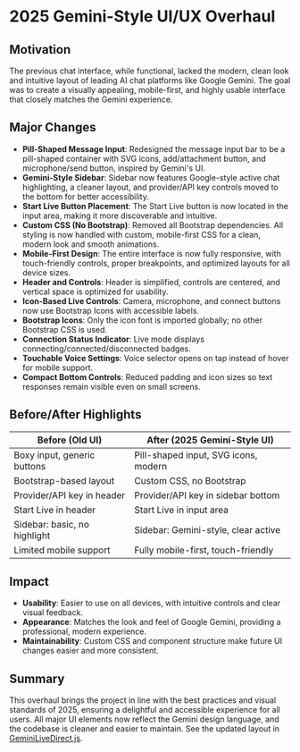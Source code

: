 # 2025 Gemini-Style UI/UX Overhaul

## Motivation

The previous chat interface, while functional, lacked the modern, clean look and intuitive layout of leading AI chat platforms like Google Gemini. The goal was to create a visually appealing, mobile-first, and highly usable interface that closely matches the Gemini experience.

## Major Changes

- **Pill-Shaped Message Input**: Redesigned the message input bar to be a pill-shaped container with SVG icons, add/attachment button, and microphone/send button, inspired by Gemini's UI.
- **Gemini-Style Sidebar**: Sidebar now features Google-style active chat highlighting, a cleaner layout, and provider/API key controls moved to the bottom for better accessibility.
- **Start Live Button Placement**: The Start Live button is now located in the input area, making it more discoverable and intuitive.
- **Custom CSS (No Bootstrap)**: Removed all Bootstrap dependencies. All styling is now handled with custom, mobile-first CSS for a clean, modern look and smooth animations.
- **Mobile-First Design**: The entire interface is now fully responsive, with touch-friendly controls, proper breakpoints, and optimized layouts for all device sizes.
- **Header and Controls**: Header is simplified, controls are centered, and vertical space is optimized for usability.
- **Icon-Based Live Controls**: Camera, microphone, and connect buttons now use Bootstrap Icons with accessible labels.
- **Bootstrap Icons**: Only the icon font is imported globally; no other Bootstrap CSS is used.
- **Connection Status Indicator**: Live mode displays connecting/connected/disconnected badges.
- **Touchable Voice Settings**: Voice selector opens on tap instead of hover for mobile support.
- **Compact Bottom Controls**: Reduced padding and icon sizes so text responses remain visible even on small screens.

## Before/After Highlights

| Before (Old UI)                | After (2025 Gemini-Style UI)         |
|--------------------------------|--------------------------------------|
| Boxy input, generic buttons    | Pill-shaped input, SVG icons, modern |
| Bootstrap-based layout         | Custom CSS, no Bootstrap             |
| Provider/API key in header     | Provider/API key in sidebar bottom   |
| Start Live in header           | Start Live in input area             |
| Sidebar: basic, no highlight   | Sidebar: Gemini-style, clear active  |
| Limited mobile support         | Fully mobile-first, touch-friendly   |

## Impact

- **Usability**: Easier to use on all devices, with intuitive controls and clear visual feedback.
- **Appearance**: Matches the look and feel of Google Gemini, providing a professional, modern experience.
- **Maintainability**: Custom CSS and component structure make future UI changes easier and more consistent.

## Summary

This overhaul brings the project in line with the best practices and visual standards of 2025, ensuring a delightful and accessible experience for all users. All major UI elements now reflect the Gemini design language, and the codebase is cleaner and easier to maintain. 
See the updated layout in [GeminiLiveDirect.js](../frontend/src/components/GeminiLiveDirect.js).
